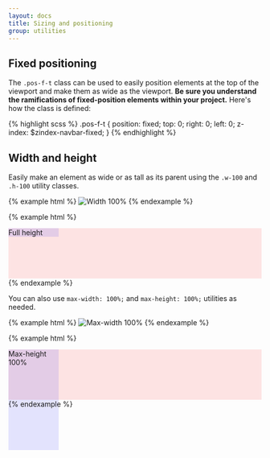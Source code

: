 ```yaml
---
layout: docs
title: Sizing and positioning
group: utilities
---
```


## Fixed positioning

The `.pos-f-t` class can be used to easily position elements at the top of the viewport and make them as wide as the viewport. **Be sure you understand the ramifications of fixed-position elements within your project.** Here's how the class is defined:

{% highlight scss %}
.pos-f-t {
  position: fixed;
  top: 0;
  right: 0;
  left: 0;
  z-index: $zindex-navbar-fixed;
}
{% endhighlight %}


## Width and height

Easily make an element as wide or as tall as its parent using the `.w-100` and `.h-100` utility classes.

{% example html %}
<img class="w-100" data-src="holder.js/200px100?text=Width%20%3D%20100%25" alt="Width 100%">
{% endexample %}

{% example html %}
<div style="height: 100px; background-color: rgba(255,0,0,0.1);">
  <div class="h-100" style="width: 100px; background-color: rgba(0,0,255,0.1);">Full height</div>
</div>
{% endexample %}

You can also use `max-width: 100%;` and `max-height: 100%;` utilities as needed.

{% example html %}
<img class="mw-100" data-src="holder.js/1000px100?text=Max-width%20%3D%20100%25" alt="Max-width 100%">
{% endexample %}

{% example html %}
<div style="height: 100px; background-color: rgba(255,0,0,0.1);">
  <div class="mh-100" style="width: 100px; height: 200px; background-color: rgba(0,0,255,0.1);">Max-height 100%</div>
</div>
{% endexample %}
